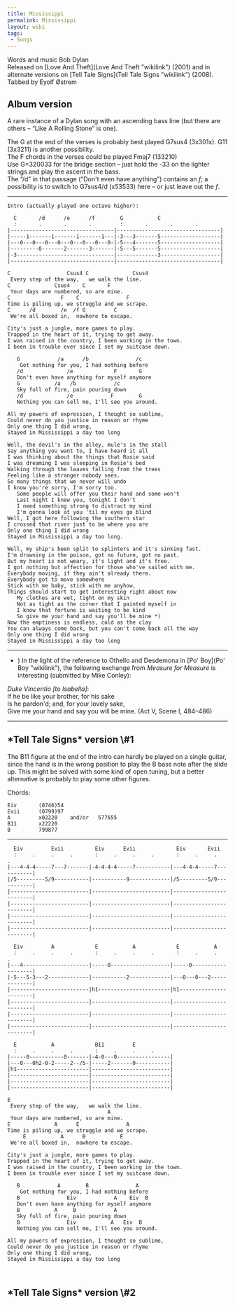 ```yaml
---
title: Mississippi
permalink: Mississippi
layout: wiki
tags:
 - Songs
---
```


Words and music Bob Dylan  
Released on [Love And Theft](Love And Theft "wikilink") (2001) and in
alternate versions on [Tell Tale Signs](Tell Tale Signs "wikilink")
(2008).  
Tabbed by Eyolf Østrem

<h2 class="songversion">
Album version

</h2>
A rare instance of a Dylan song with an ascending bass line (but there
are others – “Like A Rolling Stone” is one).

The G at the end of the verses is probably best played G7sus4 (3x301x).
G11 (3x3211) is another possibility.  
The F chords in the verses could be played Fmaj7 (133210)  
Use G=320033 for the bridge section – just hold the -33 on the lighter
strings and play the ascent in the bass.  
The “/d” in that passage (“Don't even have anything”) contains an *f*; a
possibility is to switch to G7sus4/d (x53533) here – or just leave out
the *f*.

* * * * *

    Intro (actually played one octave higher):

      C       /d      /e      /f        G           C
      :       .       .       .         :       .       .       .
    |---------------------------------|---------------------------------|
    |-----1-------1-------1-------1---|-3---3-------5-------------------|
    |---0---0---0---0---0---0---0---0-|-5---4-------5-------------------|
    |---------0-------2-------3-------|-5---5-------5-------------------|
    |-3-------------------------------|-------------3-------------------|
    |---------------------------------|---------------------------------|

    C                  Csus4 C              Csus4
     Every step of the way,   we walk the line.
    C              Csus4    C       F
     Your days are numbered, so are mine.
    C                F    C               F
    Time is piling up, we struggle and we scrape.
    C      /d        /e  /f G         C
     We're all boxed in,  nowhere to escape.

    City's just a jungle, more games to play.
    Trapped in the heart of it, trying to get away.
    I was raised in the country, I been working in the town.
    I been in trouble ever since I set my suitcase down.

       G            /a      /b               /c
        Got nothing for you, I had nothing before
       /d              /e             F       G
       Don't even have anything for myself anymore
       G           /a   /b            /c
       Sky full of fire, pain pouring down
       /d              /e            F        G
       Nothing you can sell me, I'll see you around.

    All my powers of expression, I thought so sublime,
    Could never do you justice in reason or rhyme
    Only one thing I did wrong,
    Stayed in Mississippi a day too long

    Well, the devil's in the alley, mule's in the stall
    Say anything you want to, I have heard it all
    I was thinking about the things that Rosie said
    I was dreaming I was sleeping in Rosie's bed
    Walking through the leaves falling from the trees
    Feeling like a stranger nobody sees.
    So many things that we never will undo
    I know you're sorry, I'm sorry too.
       Some people will offer you their hand and some won't
       Last night I knew you, tonight I don't
       I need something strong to distract my mind
       I'm gonna look at you 'til my eyes go blind
    Well, I got here following the southern star
    I crossed that river just to be where you are
    Only one thing I did wrong
    Stayed in Mississippi a day too long.

    Well, my ship's been split to splinters and it's sinking fast.
    I'm drowning in the poison, got no future, got no past.
    But my heart is not weary, it's light and it's free.
    I got nothing but affection for those who've sailed with me.
    Everybody moving, if they ain't already there.
    Everybody got to move somewhere
    Stick with me baby, stick with me anyhow,
    Things should start to get interesting right about now
       My clothes are wet, tight on my skin
       Not as tight as the corner that I painted myself in
       I know that fortune is waiting to be kind
       So give me your hand and say you'll be mine *)
    Now the emptiness is endless, cold as the clay
    You can always come back, but you can't come back all the way
    Only one thing I did wrong
    Stayed in Mississippi a day too long

* * * * *

-   ) In the light of the reference to Othello and Desdemona in [Po'
    Boy](Po' Boy "wikilink"), the following exchange from *Measure for
    Measure* is interesting (submitted by Mike Conley):

*Duke Vincentio [to Isabella]*:  
If he be like your brother, for his sake  
Is he pardon'd; and, for your lovely sake,  
Give me your hand and say you will be mine. (Act V, Scene I, 484–486)

* * * * *

<span id="telltale1"></span>

<h2 class="songversion">
*Tell Tale Signs* version \#1

</h2>
The B11 figure at the end of the intro can hardly be played on a single
guitar, since the hand is in the wrong position to play the B bass note
after the slide up. This might be solved with some kind of open tuning,
but a better alternative is probably to play some other figures.

Chords:

    Eiv       (0746)54
    Evii      (0799)97
    A         x02220    and/or   577655
    B11       x22220
    B         799877

* * * * *

      Eiv         Evii          Eiv      Evii             Eiv       Evii
      :     .     .     .       :     .     .     .       :     .     .     .
    |---4-4-4-----7---7-------|-4-4-4-4-----7-----------|---4-4-4-----7-----------|
    |/5---------5/9-----------|-----------9-------------|/5---------5/9-----------|
    |-------------------------|-------------------------|-------------------------|
    |-------------------------|-------------------------|-------------------------|
    |-------------------------|-------------------------|-------------------------|
    |-------------------------|-------------------------|-------------------------|

      Eiv         A             E           A             E           A
      :     .     .     .       :     .     .     .       :     .     .     .
    |---4---------------------|-----0-------------------|-----0-------------------|
    |-5---5-3---2-------------|-----------2-------------|---0---0---2-------------|
    |-------------------------|h1-----------------------|h1-----------------------|
    |-------------------------|-------------------------|-------------------------|
    |-------------------------|-------------------------|-------------------------|
    |-------------------------|-------------------------|-------------------------|

      E           A             B11         E
      :     .     .     .       :     .     .     .
    |-----0-----------0-------|-4-0---0-----------------|
    |---0---0h2-0-2-----2--/5-|-----2-------0-----------|
    |h1-----------------------|-------------------------|
    |-------------------------|-------------------------|
    |-------------------------|-------------------------|
    |-------------------------|-------------------------|

    E
     Every step of the way,   we walk the line.
                                    A
     Your days are numbered, so are mine.
    E              A      E               A
    Time is piling up, we struggle and we scrape.
         E           A      B           E
     We're all boxed in,  nowhere to escape.

    City's just a jungle, more games to play.
    Trapped in the heart of it, trying to get away.
    I was raised in the country, I been working in the town.
    I been in trouble ever since I set my suitcase down.

       B            A        B               A
        Got nothing for you, I had nothing before
       B               Eiv            A    Eiv  B
       Don't even have anything for myself anymore
       B           A     B            A
       Sky full of fire, pain pouring down
       B               Eiv           A   Eiv  B
       Nothing you can sell me, I'll see you around.

    All my powers of expression, I thought so sublime,
    Could never do you justice in reason or rhyme
    Only one thing I did wrong,
    Stayed in Mississippi a day too long

` `<span id="telltale2"></span>

<h2 class="songversion">
*Tell Tale Signs* version \#2

</h2>


